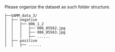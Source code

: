 Please organize the dataset as such folder structure.
```
├──SAMM_data_3/
│  ├── negative
│  │   ├── 006_1_2
│  │   │   ├── 006_05562.jpg
│  │   │   ├── 006_05563.jpg
│  │   │   ├── ......
│  ├── positive
│  │   ├── ......
```
